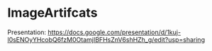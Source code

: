 # ImageArtifcats

Presentation: https://docs.google.com/presentation/d/1kuj-l0sENOyYHcobQ6fzM0OtamjIBFHsZnV6shHZh_g/edit?usp=sharing


